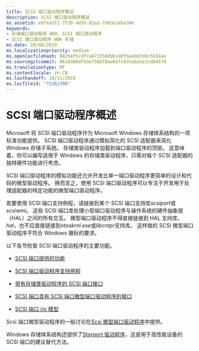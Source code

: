 ```yaml
---
title: SCSI 端口驱动程序概述
description: SCSI 端口驱动程序概述
ms.assetid: e97ea5f2-7f20-4d3d-82a2-7d83e1eba30e
keywords:
- 存储端口驱动程序 WDK，SCSI 端口驱动程序
- SCSI 端口驱动程序 WDK 存储
ms.date: 10/08/2019
ms.localizationpriority: medium
ms.openlocfilehash: 88254f5cdf7a673358d9b140fbe49d7ddc5634ae
ms.sourcegitcommit: 0610366df5de756bf8aa6bfc631eba5e3cd84578
ms.translationtype: MT
ms.contentlocale: zh-CN
ms.lasthandoff: 10/11/2019
ms.locfileid: "72262390"
---
```

# <a name="scsi-port-driver-overview"></a>SCSI 端口驱动程序概述

Microsoft 将 SCSI 端口驱动程序作为 Microsoft Windows 存储体系结构的一项标准功能提供。 SCSI 端口驱动程序通过模拟简化的 SCSI 适配器来简化 Windows 存储子系统。 存储类驱动程序加载到端口驱动程序的顶层。 这意味着，你可以编写适用于 Windows 的存储类驱动程序，只需对每个 SCSI 适配器的独特硬件功能进行考虑。

SCSI 端口驱动程序的模拟功能还允许开发比单一端口驱动程序更简单的设计和代码的微型驱动程序。 换而言之，使用 SCSI 端口驱动程序可以专注于开发用于处理适配器的特定功能的微型端口驱动程序。

若要使用 SCSI 端口支持例程，请链接到某个 SCSI 端口支持库*scsiport*或*scsiwmi*。 这些 SCSI 端口库处理小型端口驱动程序与操作系统的硬件抽象层（HAL）之间的所有交互。 微型端口驱动程序不得直接链接到 HAL 支持库、 *hal*，也不应直接链接到*ntoskrnl.exe*或*libcntpr*支持库。 这样做的 SCSI 微型端口驱动程序不符合 Windows 徽标的要求。

以下各节检查 SCSI 端口驱动程序的主要功能。

- [SCSI 端口提供的功能](capabilities-provided-by-scsi-port.md)

- [SCSI 端口驱动程序支持例程](scsi-port-driver-support-routines.md)

- [带有存储类驱动程序的 SCSI 端口接口](scsi-port-s-interface-with-the-storage-class-driver.md)

- [SCSI 端口具有 SCSI 端口微型端口驱动程序的接口](scsi-port-s-interface-with-scsi-port-miniport-drivers.md)

- [SCSI 端口 i/o 模型](scsi-port-i-o-model.md)

Scsi 端口微型驱动程序的一般讨论在[Scsi 微型端口驱动程序](scsi-miniport-drivers.md)中提供。

Windows 存储体系结构还提供了[Storport 驱动程序](storport-driver-overview.md)，这是用于高性能设备的 SCSI 端口的建议替代方法。
